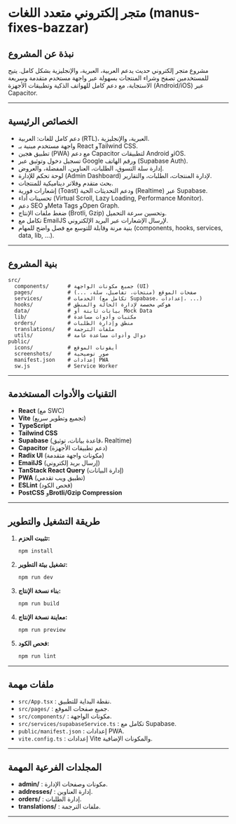 # متجر إلكتروني متعدد اللغات (manus-fixes-bazzar)

## نبذة عن المشروع

مشروع متجر إلكتروني حديث يدعم العربية، العبرية، والإنجليزية بشكل كامل. يتيح للمستخدمين تصفح وشراء المنتجات بسهولة عبر واجهة مستخدم متقدمة وسريعة الاستجابة، مع دعم كامل للهواتف الذكية وتطبيقات الأجهزة (Android/iOS) عبر Capacitor.

---

## الخصائص الرئيسية
- دعم كامل للغات: العربية (RTL)، العبرية، والإنجليزية.
- واجهة مستخدم مبنية بـ React وTailwind CSS.
- تطبيق هجين (PWA) مع دعم Capacitor لتطبيقات Android وiOS.
- تسجيل دخول وتوثيق عبر Google ورقم الهاتف (Supabase Auth).
- إدارة سلة التسوق، الطلبات، العناوين، المفضلة، والعروض.
- لوحة تحكم للإدارة (Admin Dashboard) لإدارة المنتجات، الطلبات، والتقارير.
- بحث متقدم وفلاتر ديناميكية للمنتجات.
- إشعارات فورية (Toast) ودعم التحديثات الحية (Realtime) عبر Supabase.
- تحسينات أداء (Virtual Scroll, Lazy Loading, Performance Monitor).
- دعم SEO وMeta Tags وOpen Graph.
- ضغط ملفات الإنتاج (Brotli, Gzip) وتحسين سرعة التحميل.
- تكامل مع EmailJS لإرسال الإشعارات عبر البريد الإلكتروني.
- بنية مرنة وقابلة للتوسع مع فصل واضح للمهام (components, hooks, services, data, lib, ...).

---

## بنية المشروع

```
src/
  components/      # جميع مكونات الواجهة (UI)
  pages/           # صفحات الموقع (منتجات، تفاصيل، سلة، ...)
  services/        # الخدمات (تكامل مع Supabase، إعدادات، ...)
  hooks/           # هوكس مخصصة لإدارة الحالة والمنطق
  data/            # بيانات ثابتة أو Mock Data
  lib/             # مكتبات وأدوات مساعدة
  orders/          # منطق وإدارة الطلبات
  translations/    # ملفات الترجمة
  utils/           # دوال وأدوات مساعدة عامة
public/
  icons/           # أيقونات الموقع
  screenshots/     # صور توضيحية
  manifest.json    # إعدادات PWA
  sw.js            # Service Worker
```

---

## التقنيات والأدوات المستخدمة
- **React** (مع SWC)
- **Vite** (تجميع وتطوير سريع)
- **TypeScript**
- **Tailwind CSS**
- **Supabase** (قاعدة بيانات، توثيق، Realtime)
- **Capacitor** (دعم تطبيقات الأجهزة)
- **Radix UI** (مكونات واجهة متقدمة)
- **EmailJS** (إرسال بريد إلكتروني)
- **TanStack React Query** (إدارة البيانات)
- **PWA** (تطبيق ويب تقدمي)
- **ESLint** (فحص الكود)
- **PostCSS** و**Brotli/Gzip Compression**

---

## طريقة التشغيل والتطوير

1. **تثبيت الحزم:**
   ```bash
   npm install
   ```
2. **تشغيل بيئة التطوير:**
   ```bash
   npm run dev
   ```
3. **بناء نسخة الإنتاج:**
   ```bash
   npm run build
   ```
4. **معاينة نسخة الإنتاج:**
   ```bash
   npm run preview
   ```
5. **فحص الكود:**
   ```bash
   npm run lint
   ```

---

## ملفات مهمة
- `src/App.tsx` : نقطة البداية للتطبيق.
- `src/pages/` : جميع صفحات الموقع.
- `src/components/` : مكونات الواجهة.
- `src/services/supabaseService.ts` : تكامل مع Supabase.
- `public/manifest.json` : إعدادات PWA.
- `vite.config.ts` : إعدادات Vite والمكونات الإضافية.

---

## المجلدات الفرعية المهمة
- **admin/** : مكونات وصفحات الإدارة.
- **addresses/** : إدارة العناوين.
- **orders/** : إدارة الطلبات.
- **translations/** : ملفات الترجمة.

---


